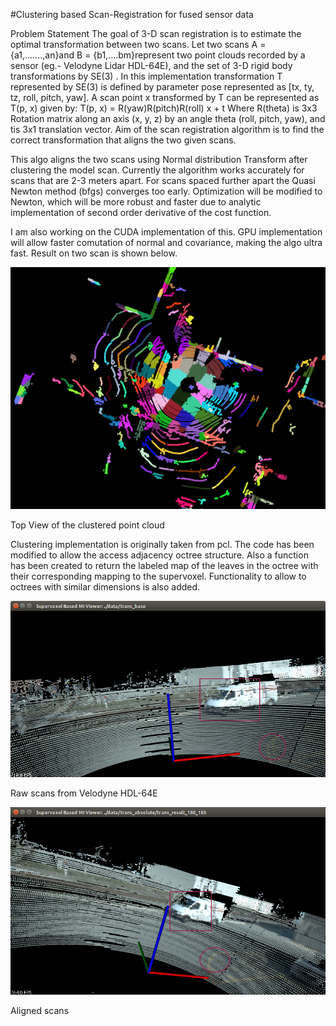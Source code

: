 #Clustering based Scan-Registration for fused sensor data

  Problem Statement
  The goal of 3-D scan registration is to estimate the optimal transformation between two scans.  Let two scans  A = {a1,.......,an}and B = {b1,....bm}represent two point clouds recorded by a sensor (eg.- Velodyne Lidar HDL-64E), and the set of 3-D rigid body transformations by SE(3) . In this implementation transformation T  represented by SE(3) is defined by parameter pose represented as [tx, ty, tz, roll, pitch, yaw].  A scan point x transformed by T can be represented as T(p, x) given by:
  T(p, x) = R(yaw)R(pitch)R(roll) x + t
  Where R(theta) is 3x3 Rotation matrix along an axis (x, y, z) by an angle theta (roll, pitch, yaw), and tis 3x1 translation vector.
  Aim of the scan registration algorithm is to find the correct transformation that aligns the two given scans. 

This algo aligns the two scans using Normal distribution Transform after clustering the model scan. Currently the algorithm works accurately for scans that are 2-3 meters apart. For scans spaced further apart the Quasi Newton method (bfgs) converges too early. Optimization will be modified to Newton, which will be more robust and faster due to analytic implementation of second order derivative of the cost function. 
  
  I am also working on the CUDA implementation of this. GPU implementation will allow faster comutation of normal and covariance, making the algo ultra fast. Result on two scan is shown below.

  ![alt tag](data/supervoxel_180.png)
  
 Top View of the clustered point cloud
  
  Clustering implementation is originally taken from pcl. The code has been modified to allow the access adjacency octree structure. Also a function has been created to return the labeled map of the leaves in the octree with their corresponding mapping to the supervoxel. Functionality to allow to octrees with similar dimensions is also added.
  
  ![alt tag](data/raw_scans_180_185.png)

Raw scans from Velodyne HDL-64E

![alt tag](data/aligned_scans_180_185.png)

Aligned scans



